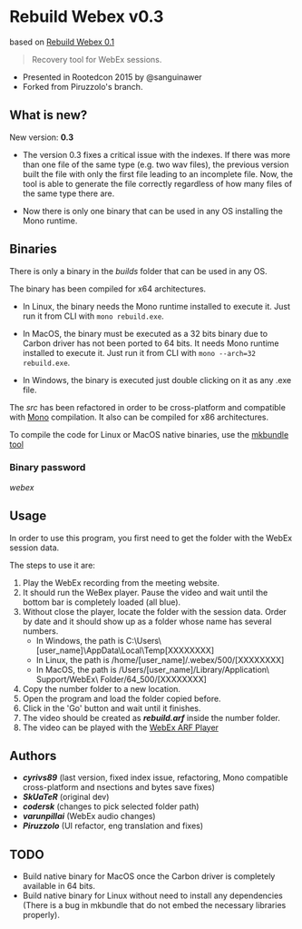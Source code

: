 
# Rebuild Webex v0.3

based on [Rebuild Webex 0.1](https://github.com/skuater/rebuildwebex)
> Recovery tool for WebEx sessions. 

* Presented in Rootedcon 2015 by @sanguinawer
* Forked from Piruzzolo's branch.

## What is new?

New version: **0.3**

- The version 0.3 fixes a critical issue with the indexes. If there was more than one file of the same type (e.g. two wav files), the previous version built the file with only the first file leading to an incomplete file. Now, the tool is able to generate the file correctly regardless of how many files of the same type there are.

- Now there is only one binary that can be used in any OS installing the Mono runtime.

## Binaries

There is only a binary in the *builds* folder that can be used in any OS.

The binary has been compiled for x64 architectures.

- In Linux, the binary needs the Mono runtime installed to execute it. Just run it from CLI with `mono rebuild.exe`.

- In MacOS, the binary must be executed as a 32 bits binary due to Carbon driver has not been ported to 64 bits. It needs Mono runtime installed to execute it. Just run it from CLI with `mono --arch=32 rebuild.exe`.

- In Windows, the binary is executed just double clicking on it as any .exe file.

The *src* has been refactored in order to be cross-platform and compatible with [Mono](https://www.mono-project.com/) compilation. It also can be compiled for x86 architectures.

To compile the code for Linux or MacOS native binaries, use the [mkbundle tool](https://www.mono-project.com/docs/tools+libraries/tools/mkbundle/)

### Binary password

*webex*

## Usage

In order to use this program, you first need to get the folder with the WebEx session data.

The steps to use it are:

1. Play the WebEx recording from the meeting website.
2. It should run the WeBex player. Pause the video and wait until the bottom bar is completely loaded (all blue).
3. Without close the player, locate the folder with the session data. Order by date and it should show up as a folder whose name has several numbers.
	- In Windows, the path is C:\Users\\[user_name]\AppData\Local\Temp\[XXXXXXXX]
	- In Linux, the path is /home/[user_name]/.webex/500/[XXXXXXXX]
	- In MacOS, the path is /Users/[user_name]/Library/Application\ Support/WebEx\ Folder/64_500/[XXXXXXXX]
4. Copy the number folder to a new location.
5. Open the program and load the folder copied before.
6. Click in the 'Go' button and wait until it finishes.
7. The video should be created as ***rebuild.arf*** inside the number folder.
8. The video can be played with the [WebEx ARF Player](https://www.webex.com/play-webex-recording.html)


## Authors

- ***cyrivs89*** (last version, fixed index issue, refactoring, Mono compatible cross-platform and nsections and bytes save fixes)
- ***SkUaTeR*** (original dev)
- ***codersk*** (changes to pick selected folder path)
- ***varunpillai*** (WebEx audio changes) 
- ***Piruzzolo*** (UI refactor, eng translation and fixes)

## TODO

- Build native binary for MacOS once the Carbon driver is completely available in 64 bits.
- Build native binary for Linux without need to install any dependencies (There is a bug in mkbundle that do not embed the necessary libraries properly).
